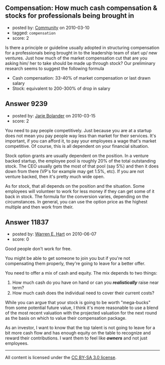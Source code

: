 ## Compensation: How much cash compensation & stocks for professionals being brought in

- posted by: [Community](https://stackexchange.com/users/-1/-1-community) on 2010-03-10
- tagged: `compensation`
- score: 2






Is there a principle or guideline usually adopted in structuring compensation for a professionals being brought in to  the leadership team of start up/ new ventures.
Just how much of the market compensation cut that are you asking him/ her to take should be made up  through stock?
Our preliminary research seems to suggest the following formula 
- Cash compensation:  33-40% of market compensation or last drawn salary 
- Stock: equivalent to 200-300% of drop in salary 




## Answer 9239

- posted by: [Jarie Bolander](https://stackexchange.com/users/-1/585-jarie-bolander) on 2010-03-15
- score: 2

You need to pay people competitively. Just because you are at a startup does not mean you pay people way less than market for their services. It's important, if you can afford it, to pay your employees a wage that's market competitive. Of course, this is all dependent on your financial situation.

Stock option grants are usually dependent on the position. In a venture backed startup, the employee pool is roughly 20% of the total outstanding stock. The CEO usually gets the most of that pool (say 5%) and then it does down from there (VP's for example may get 1.5%, etc). If you are not venture backed, then it's pretty much wide open.

As for stock, that all depends on the position and the situation. Some employees will volunteer to work for less money if they can get some of it back in stock. The formula for the conversion varies, depending on the circumstances. In general, you can use the option price as the highest multiple and then work from their.


## Answer 11837

- posted by: [Warren E. Hart](https://stackexchange.com/users/-1/2058-warren-e-hart) on 2010-06-07
- score: 0

Good people don't work for free.

You might be able to get someone to join you but if you're not compensating them properly, they're going to leave for a better offer.

You need to offer a mix of cash and equity. The mix depends to two things:

 1. How much cash do you have on hand or can you ***realistically*** raise near term?
 2. How much cash does the individual need to cover their current costs?

While you can argue that your stock is going to be worth "mega-bucks" from some potential future value, I think it's more reasonable to use a blend of the most recent valuation with the projected valuation for the next round as the basis on which to value their compensation package. 

As an investor, I want to know that the top talent is not going to leave for a bit more cash flow and has enough equity on the table to recognize and reward their contributions.  I want them to feel like ***owners*** and not just employees.



---

All content is licensed under the [CC BY-SA 3.0 license](https://creativecommons.org/licenses/by-sa/3.0/).
